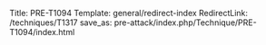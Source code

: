 Title: PRE-T1094
Template: general/redirect-index
RedirectLink: /techniques/T1317
save_as: pre-attack/index.php/Technique/PRE-T1094/index.html